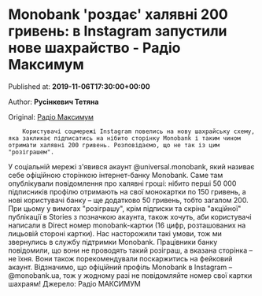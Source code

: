 
# Monobank 'роздає' халявні 200 гривень: в Instagram запустили нове шахрайство - Радіо Максимум

Published at: **2019-11-06T17:30:00+00:00**

Author: **Русінкевич Тетяна**

Original: [Радіо Максимум](https://maximum.fm/monobank-rozdaye-halyavni-200-griven-v-instagram-zapustili-nove-shahrajstvo_n169172)


        Користувачі соцмережі Instagram повелись на нову шахрайську схему, яка закликає підписатись на нібито сторінку Monobank і таким чином отримати халявні 200 гривень. Розповідаємо, що не так із цим "розіграшем".
      
У соціальній мережі з'явився акаунт @universal.monobank, який називає себе офіційною сторінкою інтернет-банку Monobank. Саме там опублікували повідомлення про халявні гроші: нібито перші 50 000 підписників профілю отримають на свої монокартки по 150 гривень, а нові користувачі банку – ще додатково 50 гривень, тобто загалом 200.
При цьому у вимогах "розіграшу", крім підписки та скріна "акційної" публікації в Stories з позначкою акаунта, також хочуть, аби користувачі написали в Direct номер monobank-картки (16 цифр, розташованих на лицьовій стороні картки).
Нас насторожили такі умови, тож ми звернулись в службу підтримки Monobank. Працівники банку повідомили, що вони не проводять такий розіграш, а вказана сторінка – не їхня. Вони також порекомендували поскаржитись на фейковий акаунт.
Відзначимо, що офіційний профіль Monobank в Instagram – @monobank.ua, тож у жодному разі не повідомляйте номер свої картки шахраям!
Джерело: Радіо МАКСИМУМ

